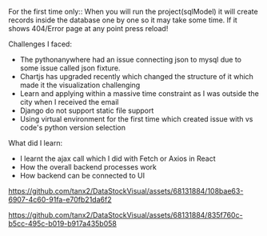 For the first time only:: When you will run the project(sqlModel) it will create records inside the database one by one so it may take some time. If it shows 404/Error page at any point press reload!

Challenges I faced:
- The pythonanywhere had an issue connecting json to mysql due to some issue called json fixture.
- Chartjs has upgraded recently which changed the structure of it which made it the visualization challenging
- Learn and applying within a massive time constraint as I was outside the city when I received the email
- Django do not support static file support
- Using virtual environment for the first time which created issue with vs code's python version selection

What did I learn:
- I learnt the ajax call which I did with Fetch or Axios in React
- How the overall backend processes work
- How backend can be connected to UI


https://github.com/tanx2/DataStockVisual/assets/68131884/108bae63-6907-4c60-91fa-e70fb21da6f2

https://github.com/tanx2/DataStockVisual/assets/68131884/835f760c-b5cc-495c-b019-b917a435b058
